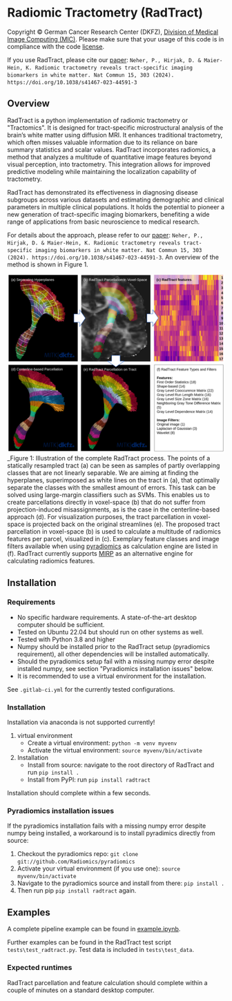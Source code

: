 <!--
Copyright © 2023 German Cancer Research Center (DKFZ), Division of Medical Image Computing

SPDX-License-Identifier: Apache-2.0
-->

# Radiomic Tractometry (RadTract)

Copyright © German Cancer Research Center (DKFZ), [Division of Medical Image Computing (MIC)](https://www.dkfz.de/en/mic/index.php). Please make sure that your usage of this code is in compliance with the code [license](https://github.com/MIC-DKFZ/radtract/blob/master/LICENSE).

If you use RadTract, please cite our [paper](https://www.nature.com/articles/s41467-023-44591-3): `Neher, P., Hirjak, D. & Maier-Hein, K. Radiomic tractometry reveals tract-specific imaging biomarkers in white matter. Nat Commun 15, 303 (2024). https://doi.org/10.1038/s41467-023-44591-3`


## Overview

RadTract is a python implementation of radiomic tractometry or "Tractomics". It is designed for tract-specific microstructural analysis of the brain’s white matter using diffusion MRI. It enhances traditional tractometry, which often misses valuable information due to its reliance on bare summary statistics and scalar values. RadTract incorporates radiomics, a method that analyzes a multitude of quantitative image features beyond visual perception, into tractometry. This integration allows for improved predictive modeling while maintaining the localization capability of tractometry.

RadTract has demonstrated its effectiveness in diagnosing disease subgroups across various datasets and estimating demographic and clinical parameters in multiple clinical populations. It holds the potential to pioneer a new generation of tract-specific imaging biomarkers, benefiting a wide range of applications from basic neuroscience to medical research.

For details about the approach, please refer to our [paper](https://www.nature.com/articles/s41467-023-44591-3): `Neher, P., Hirjak, D. & Maier-Hein, K. Radiomic tractometry reveals tract-specific imaging biomarkers in white matter. Nat Commun 15, 303 (2024). https://doi.org/10.1038/s41467-023-44591-3`. An overview of the method is shown in Figure 1.

![](resources/radtract_overview.png)_Figure 1: Illustration of the complete RadTract process. The points of a statically resampled tract (a) can be seen as samples of partly overlapping classes that are not linearly separable. We are aiming at finding the hyperplanes, superimposed as white lines on the tract in (a), that optimally separate the classes with the smallest amount of errors. This task can be solved using large-margin classifiers such as SVMs. This enables us to create parcellations directly in voxel-space (b) that do not suffer from projection-induced misassignments, as is the case in the centerline-based approach (d). For visualization purposes, the tract parcellation in voxel-space is projected back on the original streamlines (e). The proposed tract parcellation in voxel-space (b) is used to calculate a multitude of radiomics features per parcel, visualized in (c). Exemplary feature classes and image filters available when using [pyradiomics](https://pyradiomics.readthedocs.io/en/latest/) as calculation engine are listed in (f). RadTract currently supports [MIRP](https://github.com/oncoray/mirp) as an alternative engine for calculating radiomics features.

## Installation

### Requirements

- No specific hardware requirements. A state-of-the-art desktop computer should be sufficient.
- Tested on Ubuntu 22.04 but should run on other systems as well.
- Tested with Python 3.8 and higher
- Numpy should be installed prior to the RadTract setup (pyradiomics requirement), all other dependencies will be installed automatically. 
- Should the pyradiomics setup fail with a missing numpy error despite installed numpy, see section "Pyradiomics installation issues" below.
- It is recommended to use a virtual environment for the installation. 

See `.gitlab-ci.yml` for the currently tested configurations.

### Installation

Installation via anaconda is not supported currently!

1. virtual environment
   - Create a virtual environment: `python -m venv myvenv`
   - Activate the virtual environment: `source myvenv/bin/activate`
2. Installation
   - Install from source: navigate to the root directory of RadTract and run `pip install .`
   - Install from PyPI: run `pip install radtract`

Installation should complete within a few seconds.

### Pyradiomics installation issues

If the pyradiomics installation fails with a missing numpy error despite numpy being installed, a workaround is to install pyradimics directly from source:

1. Checkout the pyradiomics repo: `git clone git://github.com/Radiomics/pyradiomics`
2. Activate your virtual environment (if you use one): `source myvenv/bin/activate`
3. Navigate to the pyradiomics source and install from there: `pip install .`
4. Then run pip `pip install radtract` again.

## Examples

A complete pipeline example can be found in [example.ipynb](https://github.com/MIC-DKFZ/radtract/blob/main/example.ipynb). 

Further examples can be found in the RadTract test script `tests\test_radtract.py`. Test data is included in `tests\test_data`.


### Expected runtimes

RadTract parcellation and feature calculation should complete within a couple of minutes on a standard desktop computer.
